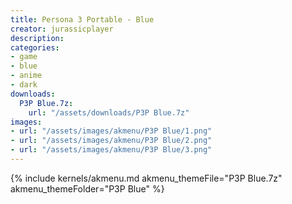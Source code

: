 ```yaml
---
title: Persona 3 Portable - Blue
creator: jurassicplayer
description: 
categories:
- game
- blue
- anime
- dark
downloads:
  P3P Blue.7z:
    url: "/assets/downloads/P3P Blue.7z"
images:
- url: "/assets/images/akmenu/P3P Blue/1.png"
- url: "/assets/images/akmenu/P3P Blue/2.png"
- url: "/assets/images/akmenu/P3P Blue/3.png"
---
```


{% include kernels/akmenu.md akmenu_themeFile="P3P Blue.7z" akmenu_themeFolder="P3P Blue" %}
